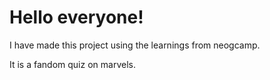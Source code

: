 # Hello everyone!

I have made this project using the learnings from neogcamp.

It is a fandom quiz on marvels.